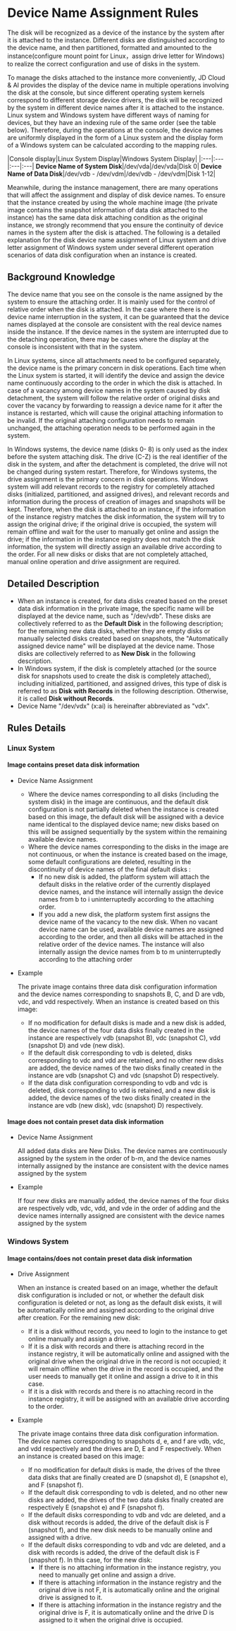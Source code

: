 # Device Name Assignment Rules

The disk will be recognized as a device of the instance by the system after it is attached to the instance. Different disks are distinguished according to the device name, and then partitioned, formatted and amounted to the instance(configure mount point for Linux，assign drive letter for Windows) to realize the correct configuration and use of disks in the system.

To manage the disks attached to the instance more conveniently, JD Cloud & AI provides the display of the device name in multiple operations involving the disk at the console, but since different operating system kernels correspond to different storage device drivers, the disk will be recognized by the system in different device names after it is attached to the instance. Linux system and Windows system have different ways of naming for devices, but they have an indexing rule of the same order (see the table below). Therefore, during the operations at the console, the device names are uniformly displayed in the form of a Linux system and the display form of a Windows system can be calculated according to the mapping rules.

|Console display|Linux System Display|Windows System Display|
|:---|:---|:---|:---|
**Device Name of System Disk**|/dev/vda|/dev/vda|Disk 0|
**Device Name of Data Disk**|/dev/vdb - /dev/vdm|/dev/vdb - /dev/vdm|Disk 1-12|

Meanwhile, during the instance management, there are many operations that will affect the assignment and display of disk device names. To ensure that the instance created by using the whole machine image (the private image contains the snapshot information of data disk attached to the instance) has the same data disk attaching condition as the original instance, we strongly recommend that you ensure the continuity of device names in the system after the disk is attached. The following is a detailed explanation for the disk device name assignment of Linux system and drive letter assignment of Windows system under several different operation scenarios of data disk configuration when an instance is created.

## Background Knowledge

The device name that you see on the console is the name assigned by the system to ensure the attaching order. It is mainly used for the control of relative order when the disk is attached. In the case where there is no device name interruption in the system, it can be guaranteed that the device names displayed at the console are consistent with the real device names inside the instance. If the device names in the system are interrupted due to the detaching operation, there may be cases where the display at the console is inconsistent with that in the system.

In Linux systems, since all attachments need to be configured separately, the device name is the primary concern in disk operations. Each time when the Linux system is started, it will identify the device and assign the device name continuously according to the order in which the disk is attached. In case of a vacancy among device names in the system caused by disk detachment, the system will follow the relative order of original disks and cover the vacancy by forwarding to reassign a device name for it after the instance is restarted, which will cause the original attaching information to be invalid. If the original attaching configuration needs to remain unchanged, the attaching operation needs to be performed again in the system.

In Windows systems, the device name (disks 0- 8) is only used as the index before the system attaching disk. The drive (C-Z) is the real identifier of the disk in the system, and after the detachment is completed, the drive will not be changed during system restart. Therefore, for Windows systems, the drive assignment is the primary concern in disk operations. Windows system will add relevant records to the registry for completely attached disks (initialized, partitioned, and assigned drives), and relevant records and information during the process of creation of images and snapshots will be kept. Therefore, when the disk is attached to an instance, if the information of the instance registry matches the disk information, the system will try to assign the original drive; if the original drive is occupied, the system will remain offline and wait for the user to manually get online and assign the drive; if the information in the instance registry does not match the disk information, the system will directly assign an available drive according to the order. For all new disks or disks that are not completely attached, manual online operation and drive assignment are required.

## Detailed Description

* When an instance is created, for data disks created based on the preset data disk information in the private image, the specific name will be displayed at the device name, such as "/dev/vdb". These disks are collectively referred to as the **Default Disk** in the following description; for the remaining new data disks, whether they are empty disks or manually selected disks created based on snapshots, the "Automatically assigned device name" will be displayed at the device name. Those disks are collectively referred to as **New Disk** in the following description.
* In Windows system, if the disk is completely attached (or the source disk for snapshots used to create the disk is completely attached), including initialized, partitioned, and assigned drives, this type of disk is referred to as **Disk with Records** in the following description. Otherwise, it is called **Disk without Records**.
* Device Name "/dev/vdx" (x:ai) is hereinafter abbreviated as "vdx".

## Rules Details

### Linux System	

#### Image contains preset data disk information	

* Device Name Assignment	

	* Where the device names corresponding to all disks (including the system disk) in the image are continuous, and the default disk configuration is not partially deleted when the instance is created based on this image, the default disk will be assigned with a device name identical to the displayed device name; new disks based on this will be assigned sequentially by the system within the remaining available device names.
	* Where the device names corresponding to the disks in the image are not continuous, or when the instance is created based on the image, some default configurations are deleted, resulting in the discontinuity of device names of the final default disks :
		* If no new disk is added, the platform system will attach the default disks in the relative order of the currently displayed device names, and the instance will internally assign the device names from b to i uninterruptedly according to the attaching order.
		* If you add a new disk, the platform system first assigns the device name of the vacancy to the new disk. When no vacant device name can be used, available device names are assigned according to the order, and then all disks will be attached in the relative order of the device names. The instance will also internally assign the device names from b to m uninterruptedly according to the attaching order
* Example	

	The private image contains three data disk configuration information and the device names corresponding to snapshots B, C, and D are vdb, vdc, and vdd respectively. When an instance is created based on this image:
	
	* If no modification for default disks is made and a new disk is added, the device names of the four data disks finally created in the instance are respectively vdb (snapshot B), vdc (snapshot C), vdd (snapshot D) and vde (new disk).
	* If the default disk corresponding to vdb is deleted, disks corresponding to vdc and vdd are retained, and no other new disks are added, the device names of the two disks finally created in the instance are vdb (snapshot C) and vdc (snapshot D) respectively.
	* If the data disk configuration corresponding to vdb and vdc is deleted, disk corresponding to vdd is retained, and a new disk is added, the device names of the two disks finally created in the instance are vdb (new disk), vdc (snapshot) D) respectively.

#### Image does not contain preset data disk information

* Device Name Assignment	
	
	All added data disks are New Disks. The device names are continuously assigned by the system in the order of b-m, and the device names internally assigned by the instance are consistent with the device names assigned by the system
* Example	
	
	If four new disks are manually added, the device names of the four disks are respectively vdb, vdc, vdd, and vde in the order of adding and the device names internally assigned are consistent with the device names assigned by the system


### Windows System	

#### Image contains/does not contain preset data disk information	

* Drive Assignment
	
	When an instance is created based on an image, whether the default disk configuration is included or not, or whether the default disk configuration is deleted or not, as long as the default disk exists, it will be automatically online and assigned according to the original drive after creation. For the remaining new disk:
	
	* If it is a disk without records, you need to login to the instance to get online manually and assign a drive.
	* If it is a disk with records and there is attaching record in the instance registry, it will be automatically online and assigned with the original drive when the original drive in the record is not occupied; it will remain offline when the drive in the record is occupied, and the user needs to manually get it online and assign a drive to it in this case.
	* If it is a disk with records and there is no attaching record in the instance registry, it will be assigned with an available drive according to the order.

* Example
	
	The private image contains three data disk configuration information. The device names corresponding to snapshots d, e, and f are vdb, vdc, and vdd respectively and the drives are D, E and F respectively. When an instance is created based on this image:
	
	* If no modification for default disks is made, the drives of the three data disks that are finally created are D (snapshot d), E (snapshot e), and F (snapshot f).
	* If the default disk corresponding to vdb is deleted, and no other new disks are added, the drives of the two data disks finally created are respectively E (snapshot e) and F (snapshot f).
	* If the default disks corresponding to vdb and vdc are deleted, and a disk without records is added, the drive of the default disk is F (snapshot f), and the new disk needs to be manually online and assigned with a drive.
	* If the default disks corresponding to vdb and vdc are deleted, and a disk with records is added, the drive of the default disk is F (snapshot f). In this case, for the new disk:
		* If there is no attaching information in the instance registry, you need to manually get online and assign a drive.
		* If there is attaching information in the instance registry and the original drive is not F, it is automatically online and the original drive is assigned to it.
		* If there is attaching information in the instance registry and the original drive is F, it is automatically online and the drive D is assigned to it when the original drive is occupied.


